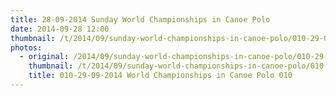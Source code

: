 ```yaml
---
title: 28-09-2014 Sunday World Championships in Canoe Polo
date: 2014-09-28 12:00
thumbnail: /t/2014/09/sunday-world-championships-in-canoe-polo/010-29-09-2014-world-championships-in-canoe-polo-010.jpg
photos:
  - original: /2014/09/sunday-world-championships-in-canoe-polo/010-29-09-2014-world-championships-in-canoe-polo-010.jpg
    thumbnail: /t/2014/09/sunday-world-championships-in-canoe-polo/010-29-09-2014-world-championships-in-canoe-polo-010.jpg
    title: 010-29-09-2014 World Championships in Canoe Polo 010
---
```

